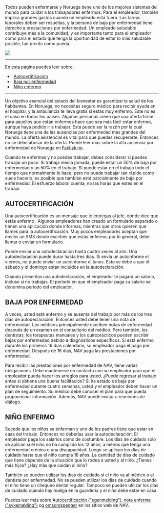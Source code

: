 Todos pueden enfermarse y Noruega tiene uno de los mejores sistemas del mundo para cuidar a los trabajadores enfermos. Para el empleador, también implica grandes gastos cuando un empleado está fuera. Las tareas laborales deben ser resueltas, y la persona de baja por enfermedad tiene derecho a prestaciones por enfermedad. Un empleado saludable contribuye más a la comunidad, y es importante tanto para el empleador como para el estado que tenga la oportunidad de estar lo más saludable posible, tan pronto como pueda.

![](https://cdn.kursoria.no/pensum/elements/-_edrftg.jpg)

---

En esta página puedes leer sobre:

-    [Autocertificación](#autocertificaci%C3%B3n)
-    [Baja por enfermedad](#baja-por-enfermedad)
-    [Niño enfermo](#ni%C3%B1o-enfermo)

---

Un objetivo esencial del estado del bienestar es garantizar la salud de los habitantes. En Noruega, no necesitas seguro médico para recibir ayuda en el hospital, y la ambulancia te lleva gratis si estás muy enfermo. Este no es el caso en todos los países. Algunas personas creen que una oferta firme para aquellos que están enfermos hace que sea más fácil estar enfermo, aunque haya podido ir a trabajar. Esta puede ser la razón por la cual Noruega tiene una de las ausencias por enfermedad más grandes del mundo. La oferta asistencial es vital para que puedas recuperarte. Entonces no se debe abusar de la oferta. Puede leer más sobre la alta ausencia por enfermedad de Noruega en [Faktisk.no](https://www.faktisk.no/artikler/jngyz/norge-har-verdens-hoyeste-sykefravaer).

Cuando te enfermas y no puedes trabajar, debes considerar si puedes trabajar un poco. Si trabaja media jornada, puede estar un 50% de baja por enfermedad y un 50% en el trabajo. Si puede estar en el trabajo todo el tiempo que normalmente lo hace, pero no puede trabajar tan rápido como suele hacerlo, es posible que también esté parcialmente de baja por enfermedad. El esfuerzo laboral cuenta, no las horas que estés en el trabajo.

## AUTOCERTIFICACIÓN

Una autocertificación es un mensaje que le entregas al jefe, donde dice que estás enfermo . Algunos empleadores han creado un formulario separado o tienen una aplicación donde informas, mientras que otros quieren que llames para la autocertificación. Muy pocos empleadores aceptan que envíes un SMS donde escribes que estás enfermo; por lo general, debe llamar o enviar un formulario.

Puede enviar una autodeclaración hasta cuatro veces al año. Una autodeclaración puede durar hasta tres días. Si envía un autoinforme el viernes, no puede enviar un autoinforme el lunes. Esto se debe a que el sábado y el domingo están incluidos en la autodeclaración.

Cuando presentas una autodeclaración, el empleador te pagará un salario, incluso si no trabajas. El período en que el empleador paga su salario se denomina período del empleador.

## BAJA POR ENFERMEDAD

A veces, usted está enfermo y se ausenta del trabajo por más de los tres días de autodeclaración. Entonces usted debe tener una nota de enfermedad. Los médicos principalmente escriben notas de enfermedad después de un examen en el consultorio del médico. Pero también, los dentistas, los terapeutas manuales y los quiroprácticos pueden escribir bajas por enfermedad debido a diagnósticos específicos. Si está enfermo durante los primeros 16 días calendario, su empleador paga el pago por enfermedad. Después de 16 días, NAV paga las prestaciones por enfermedad.

Para recibir las prestaciones por enfermedad de NAV, tiene varias obligaciones. Debe mantenerse en contacto con su empleador para que el empleador pueda hacer los arreglos para usted. ¿Puede regresar al trabajo antes si obtiene una buena facilitación? Si ha estado de baja por enfermedad durante cuatro semanas, usted y el empleador deben hacer un plan de seguimiento. Su médico debe conocer el plan para que pueda proporcionar información. Además, NAV puede invitar a reuniones de diálogo.

## NIÑO ENFERMO

Sucede que los niños se enferman y uno de los padres tiene que estar en casa del trabajo. Entonces no deberías usar la autodeclaración. El empleador paga los salarios como de costumbre. Los días de cuidado solo se aplican si el niño no ha cumplido los 12 años; a menos que tenga una enfermedad crónica o una discapacidad. Luego se aplican los días de cuidado hasta que el niño cumpla 18 años. La cantidad de días de cuidado que tiene depende de la situación que lo rodea a usted y al niño. ¿Tienes más hijos? ¿Hay más que cuidan al niño?

También se pueden utilizar los días de cuidado si el niño va al médico o al dentista por enfermedad. No se pueden utilizar los días de cuidado cuando el niño tiene un chequeo dental regular. Tampoco se pueden utilizar los días de cuidado cuando hay huelga en la guardería y el niño debe estar en casa.

Puedes leer más sobre [Autocertificación ("egenmelding")](https://www.nav.no/no/person/arbeid/sykmeldt-arbeidsavklaringspenger-og-yrkesskade/sykmelding-ulike-former/egenmelding), [nota enferma ("sykemelding")](https://www.nav.no/no/person/arbeid/sykmeldt-arbeidsavklaringspenger-og-yrkesskade) og [omsorgspenger](https://www.nav.no/familie/sykdom-i-familien/nb/omsorgspenger) en los sitios web de NAV.